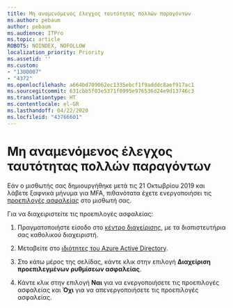 ```yaml
---
title: Μη αναμενόμενος έλεγχος ταυτότητας πολλών παραγόντων
ms.author: pebaum
author: pebaum
ms.audience: ITPro
ms.topic: article
ROBOTS: NOINDEX, NOFOLLOW
localization_priority: Priority
ms.assetid: ''
ms.custom:
- "1300007"
- "4372"
ms.openlocfilehash: a664bd709062ec1335ebcf1f9adddc8aef917ac1
ms.sourcegitcommit: 631cbb5f03e5371f0995e976536d24e9d13746c3
ms.translationtype: HT
ms.contentlocale: el-GR
ms.lasthandoff: 04/22/2020
ms.locfileid: "43766601"
---
```

# <a name="unexpected-multi-factor-authentication"></a>Μη αναμενόμενος έλεγχος ταυτότητας πολλών παραγόντων

Εάν ο μισθωτής σας δημιουργήθηκε μετά τις 21 Οκτωβρίου 2019 και λάβετε ξαφνικά μήνυμα για MFA, πιθανότατα έχετε ενεργοποιήσει τις [προεπιλογές ασφαλείας](https://aka.ms/securitydefaults) στο μισθωτή σας. 

Για να διαχειριστείτε τις προεπιλογές ασφαλείας:

1. Πραγματοποιήστε είσοδο στο [κέντρο διαχείρισης](https://go.microsoft.com/fwlink/p/?linkid=834822), με τα διαπιστευτήρια σας καθολικού διαχειριστή.

2. Μεταβείτε στο [ιδιότητες του Azure Active Directory](https://portal.azure.com/#blade/Microsoft_AAD_IAM/ActiveDirectoryMenuBlade/Properties).

3. Στο κάτω μέρος της σελίδας, κάντε κλικ στην επιλογή **Διαχείριση προεπιλεγμένων ρυθμίσεων ασφαλείας**.

4. Κάντε κλικ στην επιλογή **Ναι** για να ενεργοποιήσετε τις προεπιλογές ασφαλείας και **Όχι** για να απενεργοποιήσετε τις προεπιλογές ασφαλείας.
